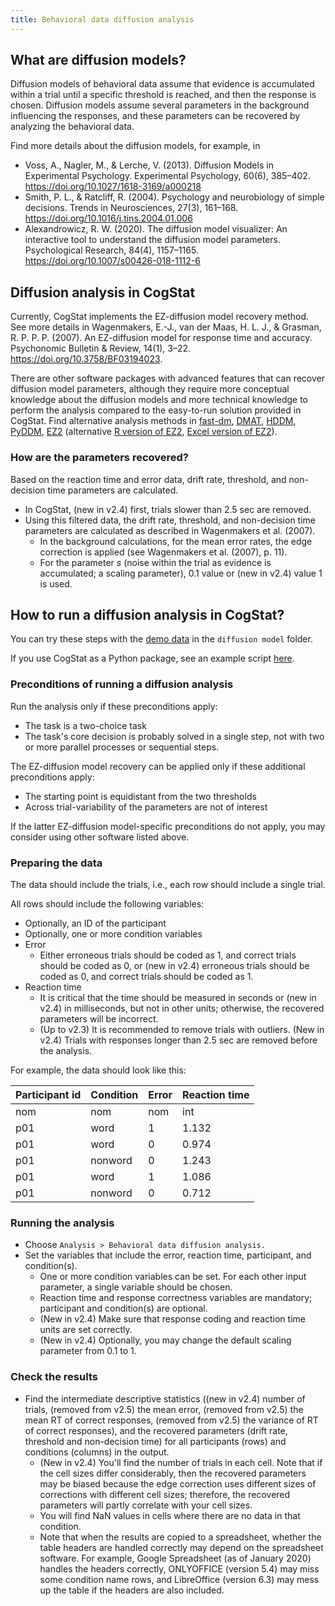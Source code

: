 ```yaml
---
title: Behavioral data diffusion analysis
---
```

## What are diffusion models?

Diffusion models of behavioral data assume that evidence is accumulated within a trial until a specific threshold is reached, and then the response is chosen. Diffusion models assume several parameters in the background influencing the responses, and these parameters can be recovered by analyzing the behavioral data.

Find more details about the diffusion models, for example, in 
- Voss, A., Nagler, M., & Lerche, V. (2013). Diffusion Models in Experimental Psychology. Experimental Psychology, 60(6), 385–402. <https://doi.org/10.1027/1618-3169/a000218>
- Smith, P. L., & Ratcliff, R. (2004). Psychology and neurobiology of simple decisions. Trends in Neurosciences, 27(3), 161–168. <https://doi.org/10.1016/j.tins.2004.01.006>
- Alexandrowicz, R. W. (2020). The diffusion model visualizer: An interactive tool to understand the diffusion model parameters. Psychological Research, 84(4), 1157–1165. <https://doi.org/10.1007/s00426-018-1112-6>

## Diffusion analysis in CogStat

Currently, CogStat implements the EZ-diffusion model recovery method. See more details in Wagenmakers, E.-J., van der Maas, H. L. J., & Grasman, R. P. P. P. (2007). An EZ-diffusion model for response time and accuracy. Psychonomic Bulletin & Review, 14(1), 3–22. <https://doi.org/10.3758/BF03194023>.

There are other software packages with advanced features that can recover diffusion model parameters, although they require more conceptual knowledge about the diffusion models and more technical knowledge to perform the analysis compared to the easy-to-run solution provided in CogStat. Find alternative analysis methods in [fast-dm](https://www.psychologie.uni-heidelberg.de/ae/meth/fast-dm/), [DMAT](https://ppw.kuleuven.be/okp/software/dmat/), [HDDM](http://ski.clps.brown.edu/hddm_docs/), [PyDDM](https://pyddm.readthedocs.io/), [EZ2](http://purl.oclc.org/net/rgrasman/jscript/ez2) (alternative [R version of EZ2](https://rdrr.io/rforge/EZ2/man/EZ2-package.html), [Excel version of EZ2](http://purl.oclc.org/net/rgrasman/excel/ez2)).

### How are the parameters recovered?
Based on the reaction time and error data, drift rate, threshold, and non-decision time parameters are calculated.

* In CogStat, (new in v2.4) first, trials slower than 2.5 sec are removed.
* Using this filtered data, the drift rate, threshold, and non-decision time parameters are calculated as described in Wagenmakers et al. (2007).
  * In the background calculations, for the mean error rates, the edge correction is applied (see Wagenmakers et al. (2007), p. 11).
  * For the parameter _s_ (noise within the trial as evidence is accumulated; a scaling parameter), 0.1 value or (new in v2.4) value 1 is used.


## How to run a diffusion analysis in CogStat?

You can try these steps with the [demo data](Demo-data) in the `diffusion model` folder.

If you use CogStat as a Python package, see an example script [here](https://github.com/cogstat/cogstat/blob/master/cogstat/docs/CogStat%20demonstration%20for%20diffusion%20model%20parameter%20recovery.ipynb).

### Preconditions of running a diffusion analysis

Run the analysis only if these preconditions apply:
- The task is a two-choice task
- The task's core decision is probably solved in a single step, not with two or more parallel processes or sequential steps.

The EZ-diffusion model recovery can be applied only if these additional preconditions apply:
- The starting point is equidistant from the two thresholds
- Across trial-variability of the parameters are not of interest

If the latter EZ-diffusion model-specific preconditions do not apply, you may consider using other software listed above.

### Preparing the data
The data should include the trials, i.e., each row should include a single trial.

All rows should include the following variables:
- Optionally, an ID of the participant
- Optionally, one or more condition variables
- Error
  - Either erroneous trials should be coded as 1, and correct trials should be coded as 0, or (new in v2.4) erroneous trials should be coded as 0, and correct trials should be coded as 1.
- Reaction time
  - It is critical that the time should be measured in seconds or (new in v2.4) in milliseconds, but not in other units; otherwise, the recovered parameters will be incorrect.
  - (Up to v2.3) It is recommended to remove trials with outliers. (New in v2.4) Trials with responses longer than 2.5 sec are removed before the analysis.

For example, the data should look like this:

Participant id| Condition| Error| Reaction time 
---|---|---|---
nom| nom| nom| int
p01|	word|	1| 1.132
p01|	word|	0| 0.974
p01|	nonword|	0| 1.243
p01|	word|	1| 1.086
p01|	nonword|	0| 0.712

### Running the analysis
* Choose `Analysis > Behavioral data diffusion analysis.`
* Set the variables that include the error, reaction time, participant, and condition(s).
  * One or more condition variables can be set. For each other input parameter, a single variable should be chosen.
  * Reaction time and response correctness variables are mandatory; participant and condition(s) are optional.
  * (New in v2.4) Make sure that response coding and reaction time units are set correctly.
  * (New in v2.4) Optionally, you may change the default scaling parameter from 0.1 to 1.
 
### Check the results
* Find the intermediate descriptive statistics ((new in v2.4) number of trials, (removed from v2.5) the mean error, (removed from v2.5) the mean RT of correct responses, (removed from v2.5) the variance of RT of correct responses), and the recovered parameters (drift rate, threshold and non-decision time) for all participants (rows) and conditions (columns) in the output.
  * (New in v2.4) You'll find the number of trials in each cell. Note that if the cell sizes differ considerably, then the recovered parameters may be biased because the edge correction uses different sizes of corrections with different cell sizes; therefore, the recovered parameters will partly correlate with your cell sizes.
  * You will find NaN values in cells where there are no data in that condition.
  * Note that when the results are copied to a spreadsheet, whether the table headers are handled correctly may depend on the spreadsheet software. For example, Google Spreadsheet (as of January 2020) handles the headers correctly, ONLYOFFICE (version 5.4) may miss some condition name rows, and LibreOffice (version 6.3) may mess up the table if the headers are also included.
